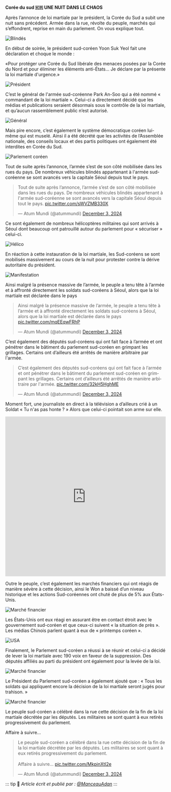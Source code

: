 **Corée du sud 🇰🇷 UNE NUIT DANS LE CHAOS**

Après l’annonce de loi martiale par le président, la Corée du Sud a subit une nuit sans précédent. Armée dans la rue, révolte du peuple, marchés qui s’effondrent, reprise en main du parlement. On vous explique tout.

![Blindés](https://pbs.twimg.com/media/Gd5Hx-2W8AA-wjw?format=jpg&name=small)

En début de soirée, le président sud-coréen Yoon Suk Yeol fait une déclaration et choque le monde :

«Pour protéger une Corée du Sud libérale des menaces posées par la Corée du Nord et pour éliminer les éléments anti-États... Je déclare par la présente la loi martiale d'urgence.»

![Président](https://pbs.twimg.com/media/Gd5HybvWMAACtLK?format=jpg&name=small)

C’est le général de l'armée sud-coréenne Park An-Soo qui a été nommé « commandant de la loi martiale ». Celui-ci a directement décidé que les médias et publications seraient désormais sous le contrôle de la loi martiale, et qu’aucun rassemblement public n’est autorisé.

![Général](https://pbs.twimg.com/media/Gd5Hy32XEAAH_UP?format=jpg&name=small)

Mais pire encore, c’est également le système démocratique coréen lui-même qui est muselé. Ainsi il a été décrété que les activités de l’Assemblée nationale, des conseils locaux et des partis politiques ont également été interdites en Corée du Sud.

![Parlement coréen](https://pbs.twimg.com/media/Gd5HzW2WIAAypQT?format=jpg&name=small)

Tout de suite après l’annonce, l’armée s’est de son côté mobilisée dans les rues du pays. De nombreux  véhicules blindés appartenant à l'armée sud-coréenne se sont avancés vers la capitale Séoul depuis tout le pays.

<blockquote class="twitter-tweet" data-media-max-width="560"><p lang="fr" dir="ltr">Tout de suite après l’annonce, l’armée s’est de son côté mobilisée dans les rues du pays. De nombreux véhicules blindés appartenant à l&#39;armée sud-coréenne se sont avancés vers la capitale Séoul depuis tout le pays. <a href="https://t.co/sWVZMB330X">pic.twitter.com/sWVZMB330X</a></p>&mdash; Atum Mundi (@atummundi) <a href="https://twitter.com/atummundi/status/1864006322074652707?ref_src=twsrc%5Etfw">December 3, 2024</a></blockquote> <script async src="https://platform.twitter.com/widgets.js" charset="utf-8"></script>

Ce sont également de nombreux hélicoptères militaires qui sont arrivés à Séoul dont beaucoup ont patrouillé autour du parlement pour « sécuriser » celui-ci.

![Hélico](https://pbs.twimg.com/media/Gd5H4KvWgAAmsb_?format=jpg&name=small)

En réaction à cette instauration de la loi martiale, les Sud-coréens se sont mobilisés massivement au cours de la nuit pour protester contre la dérive autoritaire du président.

![Manifestation](https://pbs.twimg.com/media/Gd5H42WW4AEN3bq?format=jpg&name=small)

Ainsi malgré la présence massive de l’armée, le peuple a tenu tête à l’armée et à affronté directement les soldats sud-coréens à Séoul, alors que la loi martiale est déclarée dans le pays

<blockquote class="twitter-tweet" data-media-max-width="560"><p lang="fr" dir="ltr">Ainsi malgré la présence massive de l’armée, le peuple a tenu tête à l’armée et à affronté directement les soldats sud-coréens à Séoul, alors que la loi martiale est déclarée dans le pays <a href="https://t.co/mqEEqwFRhP">pic.twitter.com/mqEEqwFRhP</a></p>&mdash; Atum Mundi (@atummundi) <a href="https://twitter.com/atummundi/status/1864006420712010215?ref_src=twsrc%5Etfw">December 3, 2024</a></blockquote> <script async src="https://platform.twitter.com/widgets.js" charset="utf-8"></script>

C’est également des députés sud-coréens qui ont fait face à l’armée et ont pénétrer dans le bâtiment du parlement sud-coréen en grimpant les grillages. Certains ont d’ailleurs été arrêtés de manière arbitraire par l'armée.

<blockquote class="twitter-tweet" data-media-max-width="560"><p lang="fr" dir="ltr">C’est également des députés sud-coréens qui ont fait face à l’armée et ont pénétrer dans le bâtiment du parlement sud-coréen en grimpant les grillages. Certains ont d’ailleurs été arrêtés de manière arbitraire par l&#39;armée. <a href="https://t.co/32kH5HghME">pic.twitter.com/32kH5HghME</a></p>&mdash; Atum Mundi (@atummundi) <a href="https://twitter.com/atummundi/status/1864006526970560693?ref_src=twsrc%5Etfw">December 3, 2024</a></blockquote> <script async src="https://platform.twitter.com/widgets.js" charset="utf-8"></script>

Moment fort, une journaliste en direct à la télévision a d’ailleurs crié à un Soldat « Tu n'as pas honte ? » Alors que celui-ci pointait son arme sur elle.

<iframe src="https://twitter.com/i/status/1864006420712010215" width="100%" height="500" frameborder="0" allowfullscreen></iframe>

Outre le peuple, c’est également les marchés financiers qui ont réagis de manière sévère à cette décision,  ainsi le Won a baissé d’un niveau historique et les actions Sud-coréennes ont chuté de plus de 5% aux États-Unis.

![Marché financier](https://pbs.twimg.com/media/Gd5IH8_WMAA8gyc?format=jpg&name=small)

Les États-Unis ont eux réagi en assurant être en contact étroit avec le gouvernement sud-coréen et que ceux-ci suivent « la situation de près ». Les médias Chinois parlent quant à eux de « printemps coréen ».

![USA](https://pbs.twimg.com/media/Gd5IIacW8AA1zvK?format=jpg&name=small)

Finalement, le Parlement sud-coréen a réussi à se réunir et celui-ci a décidé de lever la loi martiale avec 190 voix en faveur de la suppression. Des députés affiliés au parti du président ont également pour la levée de la loi.

![Marché financier](https://pbs.twimg.com/media/Gd5IJN_XsAA4ncc?format=jpg&name=small)

Le Président du Parlement sud-coréen a également ajouté que : « Tous les soldats qui appliquent encore la décision de la loi martiale seront jugés pour trahison. »

![Marché financier](https://pbs.twimg.com/media/Gd5IJuSWsAE-DDC?format=jpg&name=small)

Le peuple sud-coréen a célébré dans la rue cette décision de la fin de la loi martiale décrétée par les députés. Les militaires se sont quant à eux retirés progressivement du parlement.

Affaire à suivre…

<blockquote class="twitter-tweet" data-media-max-width="560"><p lang="fr" dir="ltr">Le peuple sud-coréen a célébré dans la rue cette décision de la fin de la loi martiale décrétée par les députés. Les militaires se sont quant à eux retirés progressivement du parlement.<br><br>Affaire à suivre… <a href="https://t.co/MkpinXtI2e">pic.twitter.com/MkpinXtI2e</a></p>&mdash; Atum Mundi (@atummundi) <a href="https://twitter.com/atummundi/status/1864006709271732467?ref_src=twsrc%5Etfw">December 3, 2024</a></blockquote> <script async src="https://platform.twitter.com/widgets.js" charset="utf-8"></script>

::: tip 📰
*Article écrit et publié par : [@ManceauAdan](https://x.com/ManceauAdan)*
:::

